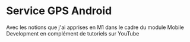 # Service GPS Android
Avec les notions que j'ai apprises en M1 dans le cadre du module Mobile Development en complément de tutoriels sur YouTube